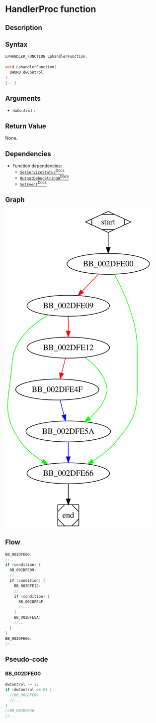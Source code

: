 # HandlerProc function

## Description


## Syntax

```c
LPHANDLER_FUNCTION LphandlerFunction;

void LphandlerFunction(
  DWORD dwControl
)
{...}
```

## Arguments

* `dwControl` : 

## Return Value

None.

## Dependencies

* Function dependencies:
  * [`SetServiceStatus`<sup>Docs</sup>](https://docs.microsoft.com/en-us/windows/win32/api/winsvc/nf-winsvc-setservicestatus)
  * [`OutputDebugStringW`<sup>Docs</sup>](https://docs.microsoft.com/en-us/windows/win32/api/debugapi/nf-debugapi-outputdebugstringw)
  * [`SetEvent`<sup>Docs</sup>](https://docs.microsoft.com/en-us/windows/win32/api/synchapi/nf-synchapi-setevent)

## Graph

![HandlerProc Graph](../svg/HandlerProc.svg "HandlerProc Graph")

## Flow

```c
BB_002DFE00:
//...
if (condition) {
  BB_002DFE09:
  //...
  if (condition) {
    BB_002DFE12:
    //...
    if (condition) {
      BB_002DFE4F:
      //...
    }
    BB_002DFE5A:
    //...
  }
}
BB_002DFE66:
//...
```

## Pseudo-code

### BB_002DFE00

```c
dwControl -= 1;
if (dwControl == 0) {
  //BB_002DFE09
  //...
}
//BB_002DFE66
//...
```

